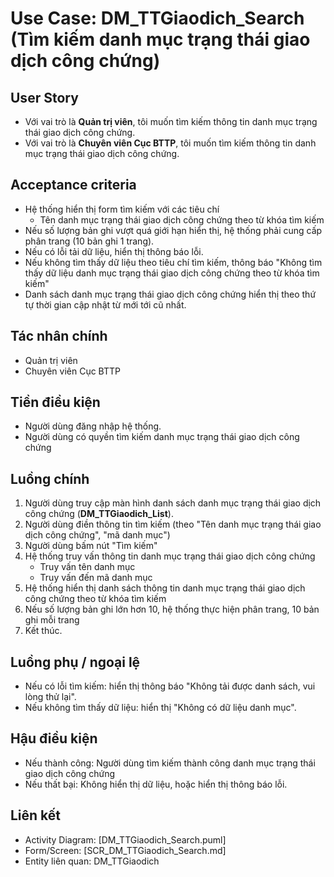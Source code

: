 # Use Case: DM_TTGiaodich_Search (Tìm kiếm danh mục trạng thái giao dịch công chứng)

## User Story
- Với vai trò là **Quản trị viên**, tôi muốn tìm kiếm thông tin danh mục trạng thái giao dịch công chứng.
- Với vai trò là **Chuyên viên Cục BTTP**, tôi muốn tìm kiếm thông tin danh mục trạng thái giao dịch công chứng.

## Acceptance criteria
- Hệ thống hiển thị form tìm kiếm với các tiêu chí
    - Tên danh mục trạng thái giao dịch công chứng theo từ khóa tìm kiếm
- Nếu số lượng bản ghi vượt quá giới hạn hiển thị, hệ thống phải cung cấp phân trang (10 bản ghi 1 trang).
- Nếu có lỗi tải dữ liệu, hiển thị thông báo lỗi.
- Nếu không tìm thấy dữ liệu theo tiêu chí tìm kiếm, thông báo "Không tìm thấy dữ liệu danh mục trạng thái giao dịch công chứng theo từ khóa tìm kiếm"
- Danh sách danh mục trạng thái giao dịch công chứng hiển thị theo thứ tự thời gian cập nhật từ mới tới cũ nhất.

## Tác nhân chính
- Quản trị viên
- Chuyên viên Cục BTTP

## Tiền điều kiện
- Người dùng đăng nhập hệ thống.
- Người dùng có quyền tìm kiếm danh mục trạng thái giao dịch công chứng

## Luồng chính
1. Người dùng truy cập màn hình danh sách danh mục trạng thái giao dịch công chứng (**DM_TTGiaodich_List**).
2. Người dùng điền thông tin tìm kiếm (theo "Tên danh mục trạng thái giao dịch công chứng", "mã danh mục")
3. Người dùng bấm nút "Tìm kiếm"
4. Hệ thống truy vấn thông tin danh mục trạng thái giao dịch công chứng
    - Truy vấn tên danh mục
    - Truy vấn đến mã danh mục
5. Hệ thống hiển thị danh sách thông tin danh mục trạng thái giao dịch công chứng theo từ khóa tìm kiếm
6. Nếu số lượng bản ghi lớn hơn 10, hệ thống thực hiện phân trang, 10 bản ghi mỗi trang
7. Kết thúc.

## Luồng phụ / ngoại lệ
- Nếu có lỗi tìm kiếm: hiển thị thông báo "Không tải được danh sách, vui lòng thử lại".
- Nếu không tìm thấy dữ liệu: hiển thị "Không có dữ liệu danh mục".

## Hậu điều kiện
- Nếu thành công: Người dùng tìm kiếm thành công danh mục trạng thái giao dịch công chứng
- Nếu thất bại: Không hiển thị dữ liệu, hoặc hiển thị thông báo lỗi.

## Liên kết
- Activity Diagram: [DM_TTGiaodich_Search.puml]
- Form/Screen: [SCR_DM_TTGiaodich_Search.md]
- Entity liên quan: DM_TTGiaodich
